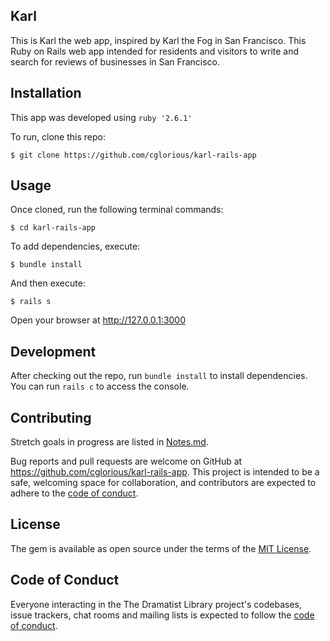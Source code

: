 ## Karl

This is Karl the web app, inspired by Karl the Fog in San Francisco. This Ruby on Rails web app intended for residents and visitors to write and search for reviews of businesses in San Francisco.

## Installation

This app was developed using `ruby '2.6.1'`

To run, clone this repo:

  `$ git clone https://github.com/cglorious/karl-rails-app`

## Usage

Once cloned, run the following terminal commands:

  `$ cd karl-rails-app`

To add dependencies, execute:

  `$ bundle install`

And then execute:

  `$ rails s`

Open your browser at http://127.0.0.1:3000

## Development

After checking out the repo, run `bundle install` to install dependencies. You can run `rails c` to access the console.

## Contributing

Stretch goals in progress are listed in [Notes.md](https://github.com/cglorious/karl-rails-app/blob/main/Notes.md).

Bug reports and pull requests are welcome on GitHub at https://github.com/cglorious/karl-rails-app. This project is intended to be a safe, welcoming space for collaboration, and contributors are expected to adhere to the [code of conduct](https://github.com/cglorious/karl-rails-app/blob/main/CODE_OF_CONDUCT.md).

## License

The gem is available as open source under the terms of the [MIT License](https://opensource.org/licenses/MIT).

## Code of Conduct

Everyone interacting in the The Dramatist Library project's codebases, issue trackers, chat rooms and mailing lists is expected to follow the [code of conduct](https://github.com/cglorious/karl-rails-app/blob/main/CODE_OF_CONDUCT.md).
